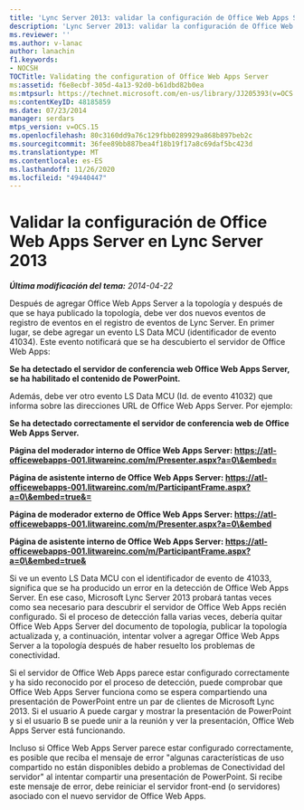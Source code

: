 ```yaml
---
title: 'Lync Server 2013: validar la configuración de Office Web Apps Server'
description: 'Lync Server 2013: validar la configuración de Office Web Apps Server.'
ms.reviewer: ''
ms.author: v-lanac
author: lanachin
f1.keywords:
- NOCSH
TOCTitle: Validating the configuration of Office Web Apps Server
ms:assetid: f6e8ecbf-305d-4a13-92d0-b61dbd82b0ea
ms:mtpsurl: https://technet.microsoft.com/en-us/library/JJ205393(v=OCS.15)
ms:contentKeyID: 48185859
ms.date: 07/23/2014
manager: serdars
mtps_version: v=OCS.15
ms.openlocfilehash: 80c3160dd9a76c129fbb0289929a868b897beb2c
ms.sourcegitcommit: 36fee89bb887bea4f18b19f17a8c69daf5bc423d
ms.translationtype: MT
ms.contentlocale: es-ES
ms.lasthandoff: 11/26/2020
ms.locfileid: "49440447"
---
```

# <a name="validating-the-configuration-of-office-web-apps-server-in-lync-server-2013"></a>Validar la configuración de Office Web Apps Server en Lync Server 2013

<div data-xmlns="http://www.w3.org/1999/xhtml">

<div class="topic" data-xmlns="http://www.w3.org/1999/xhtml" data-msxsl="urn:schemas-microsoft-com:xslt" data-cs="https://msdn.microsoft.com/">

<div data-asp="https://msdn2.microsoft.com/asp">



</div>

<div id="mainSection">

<div id="mainBody">

<span> </span>

_**Última modificación del tema:** 2014-04-22_

Después de agregar Office Web Apps Server a la topología y después de que se haya publicado la topología, debe ver dos nuevos eventos de registro de eventos en el registro de eventos de Lync Server. En primer lugar, se debe agregar un evento LS Data MCU (identificador de evento 41034). Este evento notificará que se ha descubierto el servidor de Office Web Apps:

**Se ha detectado el servidor de conferencia web Office Web Apps Server, se ha habilitado el contenido de PowerPoint.**

Además, debe ver otro evento LS Data MCU (Id. de evento 41032) que informa sobre las direcciones URL de Office Web Apps Server. Por ejemplo:

**Se ha detectado correctamente el servidor de conferencia web de Office Web Apps Server.**

**Página del moderador interno de Office Web Apps Server: https://atl-officewebapps-001.litwareinc.com/m/Presenter.aspx?a=0\&embed=**

**Página de asistente interno de Office Web Apps Server: https://atl-officewebapps-001.litwareinc.com/m/ParticipantFrame.aspx?a=0\&embed=true&=**

**Página de moderador externo de Office Web Apps Server: https://atl-officewebapps-001.litwareinc.com/m/Presenter.aspx?a=0\&embed**

**Página de asistente interno de Office Web Apps Server: https://atl-officewebapps-001.litwareinc.com/m/ParticipantFrame.aspx?a=0\&embed=true&**

Si ve un evento LS Data MCU con el identificador de evento de 41033, significa que se ha producido un error en la detección de Office Web Apps Server. En ese caso, Microsoft Lync Server 2013 probará tantas veces como sea necesario para descubrir el servidor de Office Web Apps recién configurado. Si el proceso de detección falla varias veces, debería quitar Office Web Apps Server del documento de topología, publicar la topología actualizada y, a continuación, intentar volver a agregar Office Web Apps Server a la topología después de haber resuelto los problemas de conectividad.

Si el servidor de Office Web Apps parece estar configurado correctamente y ha sido reconocido por el proceso de detección, puede comprobar que Office Web Apps Server funciona como se espera compartiendo una presentación de PowerPoint entre un par de clientes de Microsoft Lync 2013. Si el usuario A puede cargar y mostrar la presentación de PowerPoint y si el usuario B se puede unir a la reunión y ver la presentación, Office Web Apps Server está funcionando.

Incluso si Office Web Apps Server parece estar configurado correctamente, es posible que reciba el mensaje de error "algunas características de uso compartido no están disponibles debido a problemas de Conectividad del servidor" al intentar compartir una presentación de PowerPoint. Si recibe este mensaje de error, debe reiniciar el servidor front-end (o servidores) asociado con el nuevo servidor de Office Web Apps.

</div>

<span> </span>

</div>

</div>

</div>

